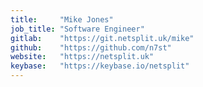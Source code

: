```yaml
---
title:     "Mike Jones"
job_title: "Software Engineer"
gitlab:    "https://git.netsplit.uk/mike"
github:    "https://github.com/n7st"
website:   "https://netsplit.uk"
keybase:   "https://keybase.io/netsplit"
---
```

